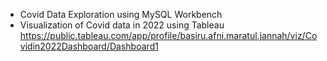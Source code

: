 - Covid Data Exploration using MySQL Workbench
- Visualization of Covid data in 2022 using Tableau https://public.tableau.com/app/profile/basiru.afni.maratul.jannah/viz/Covidin2022Dashboard/Dashboard1
